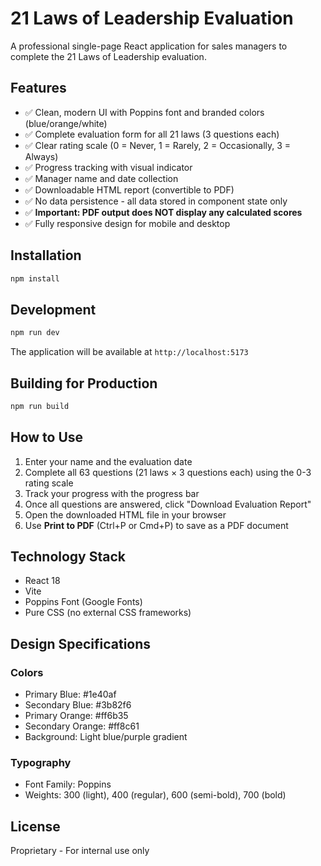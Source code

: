 # 21 Laws of Leadership Evaluation

A professional single-page React application for sales managers to complete the 21 Laws of Leadership evaluation.

## Features

- ✅ Clean, modern UI with Poppins font and branded colors (blue/orange/white)
- ✅ Complete evaluation form for all 21 laws (3 questions each)
- ✅ Clear rating scale (0 = Never, 1 = Rarely, 2 = Occasionally, 3 = Always)
- ✅ Progress tracking with visual indicator
- ✅ Manager name and date collection
- ✅ Downloadable HTML report (convertible to PDF)
- ✅ No data persistence - all data stored in component state only
- ✅ **Important: PDF output does NOT display any calculated scores**
- ✅ Fully responsive design for mobile and desktop

## Installation

```bash
npm install
```

## Development

```bash
npm run dev
```

The application will be available at `http://localhost:5173`

## Building for Production

```bash
npm run build
```

## How to Use

1. Enter your name and the evaluation date
2. Complete all 63 questions (21 laws × 3 questions each) using the 0-3 rating scale
3. Track your progress with the progress bar
4. Once all questions are answered, click "Download Evaluation Report"
5. Open the downloaded HTML file in your browser
6. Use **Print to PDF** (Ctrl+P or Cmd+P) to save as a PDF document

## Technology Stack

- React 18
- Vite
- Poppins Font (Google Fonts)
- Pure CSS (no external CSS frameworks)

## Design Specifications

### Colors
- Primary Blue: #1e40af
- Secondary Blue: #3b82f6
- Primary Orange: #ff6b35
- Secondary Orange: #ff8c61
- Background: Light blue/purple gradient

### Typography
- Font Family: Poppins
- Weights: 300 (light), 400 (regular), 600 (semi-bold), 700 (bold)

## License

Proprietary - For internal use only

